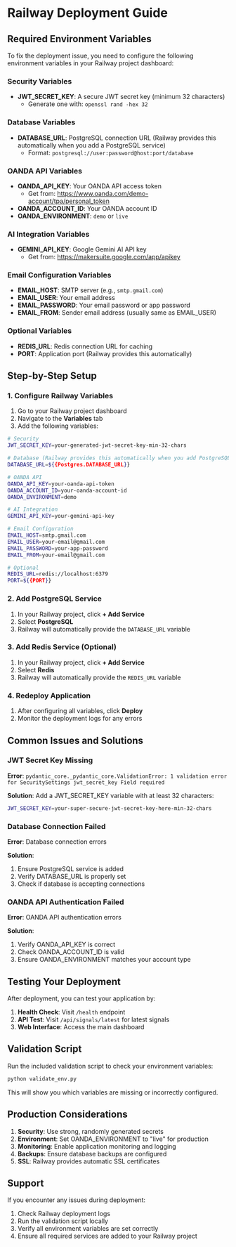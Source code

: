 # Railway Deployment Guide

## Required Environment Variables

To fix the deployment issue, you need to configure the following environment variables in your Railway project dashboard:

### Security Variables
- **JWT_SECRET_KEY**: A secure JWT secret key (minimum 32 characters)
  - Generate one with: `openssl rand -hex 32`

### Database Variables
- **DATABASE_URL**: PostgreSQL connection URL (Railway provides this automatically when you add a PostgreSQL service)
  - Format: `postgresql://user:password@host:port/database`

### OANDA API Variables
- **OANDA_API_KEY**: Your OANDA API access token
  - Get from: https://www.oanda.com/demo-account/tpa/personal_token
- **OANDA_ACCOUNT_ID**: Your OANDA account ID
- **OANDA_ENVIRONMENT**: `demo` or `live`

### AI Integration Variables
- **GEMINI_API_KEY**: Google Gemini AI API key
  - Get from: https://makersuite.google.com/app/apikey

### Email Configuration Variables
- **EMAIL_HOST**: SMTP server (e.g., `smtp.gmail.com`)
- **EMAIL_USER**: Your email address
- **EMAIL_PASSWORD**: Your email password or app password
- **EMAIL_FROM**: Sender email address (usually same as EMAIL_USER)

### Optional Variables
- **REDIS_URL**: Redis connection URL for caching
- **PORT**: Application port (Railway provides this automatically)

## Step-by-Step Setup

### 1. Configure Railway Variables

1. Go to your Railway project dashboard
2. Navigate to the **Variables** tab
3. Add the following variables:

```bash
# Security
JWT_SECRET_KEY=your-generated-jwt-secret-key-min-32-chars

# Database (Railway provides this automatically when you add PostgreSQL)
DATABASE_URL=${{Postgres.DATABASE_URL}}

# OANDA API
OANDA_API_KEY=your-oanda-api-token
OANDA_ACCOUNT_ID=your-oanda-account-id
OANDA_ENVIRONMENT=demo

# AI Integration
GEMINI_API_KEY=your-gemini-api-key

# Email Configuration
EMAIL_HOST=smtp.gmail.com
EMAIL_USER=your-email@gmail.com
EMAIL_PASSWORD=your-app-password
EMAIL_FROM=your-email@gmail.com

# Optional
REDIS_URL=redis://localhost:6379
PORT=${{PORT}}
```

### 2. Add PostgreSQL Service

1. In your Railway project, click **+ Add Service**
2. Select **PostgreSQL**
3. Railway will automatically provide the `DATABASE_URL` variable

### 3. Add Redis Service (Optional)

1. In your Railway project, click **+ Add Service**
2. Select **Redis**
3. Railway will automatically provide the `REDIS_URL` variable

### 4. Redeploy Application

1. After configuring all variables, click **Deploy**
2. Monitor the deployment logs for any errors

## Common Issues and Solutions

### JWT Secret Key Missing
**Error**: `pydantic_core._pydantic_core.ValidationError: 1 validation error for SecuritySettings jwt_secret_key Field required`

**Solution**: Add a JWT_SECRET_KEY variable with at least 32 characters:
```bash
JWT_SECRET_KEY=your-super-secure-jwt-secret-key-here-min-32-chars
```

### Database Connection Failed
**Error**: Database connection errors

**Solution**:
1. Ensure PostgreSQL service is added
2. Verify DATABASE_URL is properly set
3. Check if database is accepting connections

### OANDA API Authentication Failed
**Error**: OANDA API authentication errors

**Solution**:
1. Verify OANDA_API_KEY is correct
2. Check OANDA_ACCOUNT_ID is valid
3. Ensure OANDA_ENVIRONMENT matches your account type

## Testing Your Deployment

After deployment, you can test your application by:

1. **Health Check**: Visit `/health` endpoint
2. **API Test**: Visit `/api/signals/latest` for latest signals
3. **Web Interface**: Access the main dashboard

## Validation Script

Run the included validation script to check your environment variables:

```bash
python validate_env.py
```

This will show you which variables are missing or incorrectly configured.

## Production Considerations

1. **Security**: Use strong, randomly generated secrets
2. **Environment**: Set OANDA_ENVIRONMENT to "live" for production
3. **Monitoring**: Enable application monitoring and logging
4. **Backups**: Ensure database backups are configured
5. **SSL**: Railway provides automatic SSL certificates

## Support

If you encounter any issues during deployment:

1. Check Railway deployment logs
2. Run the validation script locally
3. Verify all environment variables are set correctly
4. Ensure all required services are added to your Railway project